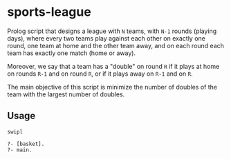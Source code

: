 # sports-league
Prolog script that designs a league with `N` teams, with `N-1` rounds (playing days), where every two teams play against each other on exactly one round, one team at home and the other team away, and on each round each team has exactly one match (home or away).

Moreover, we say that a team has a "double" on round `R` if it plays at home on rounds `R-1` and on round `R`, or if it plays away on `R-1` and on `R`.

The main objective of this script is minimize the number of doubles of the team with the largest number of doubles.

## Usage
```
swipl
```
```
?- [basket].
?- main.
```
